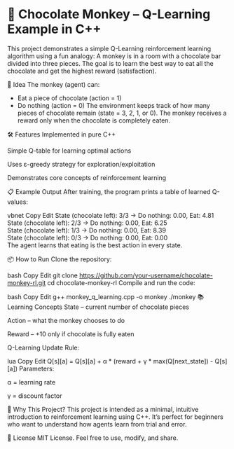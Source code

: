 # 🍫 Chocolate Monkey – Q-Learning Example in C++
This project demonstrates a simple Q-Learning reinforcement learning algorithm using a fun analogy:
A monkey is in a room with a chocolate bar divided into three pieces. The goal is to learn the best way to eat all the chocolate and get the highest reward (satisfaction).

🧠 Idea
The monkey (agent) can:
- Eat a piece of chocolate (action = 1)
- Do nothing (action = 0)
The environment keeps track of how many pieces of chocolate remain (state = 3, 2, 1, or 0).
The monkey receives a reward only when the chocolate is completely eaten.

🛠️ Features
Implemented in pure C++

Simple Q-table for learning optimal actions

Uses ε-greedy strategy for exploration/exploitation

Demonstrates core concepts of reinforcement learning

📋 Example Output
After training, the program prints a table of learned Q-values:

vbnet
Copy
Edit
State (chocolate left): 3/3 -> Do nothing: 0.00, Eat: 4.81  
State (chocolate left): 2/3 -> Do nothing: 0.00, Eat: 6.25  
State (chocolate left): 1/3 -> Do nothing: 0.00, Eat: 8.39  
State (chocolate left): 0/3 -> Do nothing: 0.00, Eat: 0.00  
The agent learns that eating is the best action in every state.

📦 How to Run
Clone the repository:

bash
Copy
Edit
git clone https://github.com/your-username/chocolate-monkey-rl.git
cd chocolate-monkey-rl
Compile and run the code:

bash
Copy
Edit
g++ monkey_q_learning.cpp -o monkey
./monkey
📚 Learning Concepts
State – current number of chocolate pieces

Action – what the monkey chooses to do

Reward – +10 only if chocolate is fully eaten

Q-Learning Update Rule:

lua
Copy
Edit
Q[s][a] = Q[s][a] + α * (reward + γ * max(Q[next_state]) - Q[s][a])
Parameters:

α = learning rate

γ = discount factor

🤖 Why This Project?
This project is intended as a minimal, intuitive introduction to reinforcement learning using C++.
It’s perfect for beginners who want to understand how agents learn from trial and error.

📌 License
MIT License. Feel free to use, modify, and share.
